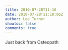 ```yaml
---
title: 2010-07-28T11-10
date: 2010-07-28T11:10:06Z
author: Lee Turner
showtoc: false
comments: true
---
```


Just back from Osteopath

